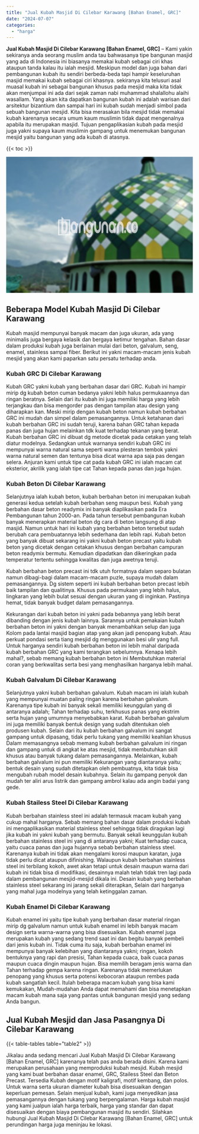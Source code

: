```yaml
---
title: "Jual Kubah Masjid Di Cilebar Karawang [Bahan Enamel, GRC]"
date: "2024-07-07"
categories: 
  - "harga"
---
```


**Jual Kubah Masjid Di Cilebar Karawang \[Bahan Enamel, GRC\]** – Kami yakin sekiranya anda seorang muslim anda tau bahwasanya tipe bangunan masjid yang ada di Indonesia ini biasanya memakai kubah sebagai ciri khas ataupun tanda kalau itu ialah mesjid. Meskipun model dan juga bahan dari pembangunan kubah itu sendiri berbeda-beda tapi hampir keseluruhan masjid memakai kubah sebagai ciri khasnya. sekiranya kita telusuri asal muasal kubah ini sebagai bangunan khusus pada mesjid maka kita tidak akan menjumpai ini ada dari sejak zaman nabi muhammad shalallohu alaihi wasallam. Yang akan kita dapatkan bangunan kubah ini adalah warisan dari arsitektur bizantium dan sampai hari ini kubah sudah menjadi simbol pada sebuah bangunan mesjid. Kita bisa merasakan bila mesjid tidak memakai kubah karenanya secara umum kaum muslimin tidak dapat mengenalnya apabila itu merupakan masjid. Tujuan pengaplikasian kubah pada mesjid juga yakni supaya kaum muslimin gampang untuk menemukan bangunan mesjid yaitu bangunan yang ada kubah di atasnya.

{{< toc >}}

![Jual Kubah Masjid Di Cilebar Karawang [Bahan Enamel, GRC]](/images/jual-kubah-masjid-06.png)

## Beberapa Model Kubah Masjid Di Cilebar Karawang

Kubah masjid mempunyai banyak macam dan juga ukuran, ada yang minimalis juga bergaya kelasik dan bergaya ketimur tengahan. Bahan dasar dalam produksi kubah juga berlainan mulai dari beton, galvalum, seng, enamel, stainless sampai fiber. Berikut ini yakni macam-macam jenis kubah mesjid yang akan kami paparkan satu persatu terhadap anda.

### Kubah GRC Di Cilebar Karawang

Kubah GRC yakni kubah yang berbahan dasar dari GRC. Kubah ini hampir mirip dg kubah beton cuman bedanya yakni lebih halus permukaannya dan ringan beratnya. Selain dari itu kubah ini juga memiliki harga yang lebih terjangkau dan bisa mengorder pas dengan tampilan atau design yang diharapkan kan. Meski mirip dengan kubah beton namun kubah berbahan GRC ini mudah dan simpel dalam pemasangannya. Untuk ketahanan dari kubah berbahan GRC ini sudah teruji, karena bahan GRC tahan kepada panas dan juga hujan melainkan tdk kuat terhadap tekanan yang berat. Kubah berbahan GRC ini dibuat dg metode dicetak pada cetakan yang telah diatur modelnya. Sedangkan untuk warnanya sendiri kubah GRC ini mempunyai warna natural sama seperti warna plesteran tembok yakni warna natural semen dan tentunya bisa dicat warna apa saja pas dengan selera. Anjuran kami untuk tipe cat pada kubah GRC ini ialah macam cat eksterior, akrilik yang ialah tipe cat Tahan kepada panas dan juga hujan.

### Kubah Beton Di Cilebar Karawang

Selanjutnya ialah kubah beton, kubah berbahan beton ini merupakan kubah generasi kedua setelah kubah berbahan seng maupun besi. Kubah yang berbahan dasar beton readymix ini banyak diaplikasikan pada Era Pembangunan tahun 2000-an. Pada tahun tersebut pembangunan kubah banyak menerapkan material beton dg cara di beton langsung di atap masjid. Namun untuk hari ini kubah yang berbahan beton tersebut sudah berubah cara pembuatannya lebih sederhana dan lebih rapi. Kubah beton yang banyak dibuat sekarang ini yakni kubah beton precast yaitu kubah beton yang dicetak dengan cetakan khusus dengan berbahan campuran beton readymix bermutu. Kemudian dipadatkan dan dikeringkan pada temperatur tertentu sehingga kwalitas dan juga awetnya teruji.

Kubah berbahan beton precast ini tdk utuh formatnya dalam separo bulatan namun dibagi-bagi dalam macam-macam puzle, supaya mudah dalam pemasangannya. Dg sistem seperti ini kubah berbahan beton precast lebih baik tampilan dan qualitinya. Khusus pada permukaan yang lebih halus, lingkaran yang lebih bulat sesuai dengan ukuran yang di inginkan. Pastinya hemat, tidak banyak budget dalam pemasangannya.

Kekurangan dari kubah beton ini yakni pada bebannya yang lebih berat dibanding dengan jenis kubah lainnya. Sarannya untuk pemakaian kubah berbahan beton ini yakni dengan banyak menambahkan selup dan juga Kolom pada lantai masjid bagian atap yang akan jadi penopang kubah. Atau perkuat pondasi serta tiang mesjid dg menggunakan besi ulir yang full. Untuk harganya sendiri kubah berbahan beton ini lebih mahal daripada kubah berbahan GRC yang kami terangkan sebelumnya. Kenapa lebih mahal?, sebab memang kubah berbahan beton ini Membutuhkan material coran yang berkwalitas serta besi yang menghasilkan harganya lebih mahal.

### Kubah Galvalum Di Cilebar Karawang

Selanjutnya yakni kubah berbahan galvalum. Kubah macam ini ialah kubah yang mempunyai muatan paling ringan karena berbahan galvalum. Karenanya tipe kubah ini banyak sekali memiliki keunggulan yang di antaranya adalah; Tahan terhadap suhu, terkhusus panas yang ekstrim serta hujan yang umumnya menyebabkan karat. Kubah berbahan galvalum ini juga memiliki banyak bentuk design yang sudah ditentukan oleh produsen kubah. Selain dari itu kubah berbahan galvalum ini sangat gampang untuk dipasang, tidak perlu tukang yang memiliki keahlian khusus Dalam memasangnya sebab memang kubah berbahan galvalum ini ringan dan gampang untuk di angkat ke atas mesjid, tidak membutuhkan skill khusus atau banyak tukang dalam pemasangannya. Melainkan, kubah berbahan galvalum ini pun memiliki Kekurangan yang diantaranya yaitu; bentuk desain yang sudah ditetapkan oleh pembuatnya, kita tidak bisa mengubah rubah model desain kubahnya. Selain itu gampang penyok dan mudah ter aliri arus listrik dan gampang ambrol kalau ada angin badai yang gede.

### Kubah Stailess Steel Di Cilebar Karawang

Kubah berbahan stainless steel ini adalah termasuk macam kubah yang cukup mahal harganya. Sebab memang bahan dasar dalam produksi kubah ini mengaplikasikan material stainless steel sehingga tidak diragukan lagi jika kubah ini yakni kubah yang bermutu. Banyak sekali keunggulan kubah berbahan stainless steel ini yang di antaranya yakni; Kuat terhadap cuaca, yaitu cuaca panas dan juga hujannya sebab berbahan stainless steel. Karenanya kubah ini tidak akan mengalami korosi maupun karatan, juga tidak perlu dicat ataupun difinishing. Walaupun kubah berbahan stainless steel ini terbilang kokoh, awet akan tetapi untuk desain maupun warna dari kubah ini tidak bisa di modifikasi, desainnya malah telah tidak tren lagi pada dalam pembangunan mesjid-mesjid dikala ini. Desain kubah yang berbahan stainless steel sekarang ini jarang sekali diterapkan, Selain dari harganya yang mahal juga modelnya yang telah ketinggalan zaman.

### Kubah Enamel Di Cilebar Karawang

Kubah enamel ini yaitu tipe kubah yang berbahan dasar material ringan mirip dg galvalum namun untuk kubah enamel ini lebih banyak macam design serta warna-warna yang bisa disesuaikan. Kubah enamel juga merupakan kubah yang sedang trend saat ini dan begitu banyak pembeli dari jenis kubah ini. Tidak cuma itu saja, kubah berbahan enamel ini mempunyai banyak kelebihan yang diantaranya yakni; ringan, kokoh bentuknya yang rapi dan presisi, Tahan kepada cuaca, baik cuaca panas maupun cuaca dingin maupun hujan. Bisa memilih beragam jenis warna dan Tahan terhadap gempa karena ringan. Karenanya tidak memerlukan penopang yang khusus serta potensi kebocoran ataupun rembes pada kubah sangatlah kecil. Itulah beberapa macam kubah yang bisa kami kemukakan, Mudah-mudahan Anda dapat memahami dan bisa menetapkan macam kubah mana saja yang pantas untuk bangunan mesjid yang sedang Anda bangun.

## Jual Kubah Mesjid dan Jasa Pasangnya Di Cilebar Karawang

{{< table-tables table="table2" >}}

Jikalau anda sedang mencari Jual Kubah Masjid Di Cilebar Karawang \[Bahan Enamel, GRC\] karenanya telah pas anda berada disini. Karena kami merupakan perusahaan yang memproduksi kubah mesjid. Kubah mesjid yang kami buat berbahan dasar enamel, GRC, Stailess Steel dan Beton Precast. Tersedia Kubah dengan motif kaligrafi, motif kembang, dan polos. Untuk warna serta ukuran diameter kubah bisa disesuaikan dengan keperluan pemesan. Selain menjual kubah, kami juga menyedikan jasa pemasangannya dengan tukang yang berpengalaman. Harga kubah masjid yang kami jualpun ialah harga terbaik, harga yang standar dan dapat disesuaikan dengan biaya pembangunan masjid itu sendiri. Silahkan hubungi Jual Kubah Masjid Di Cilebar Karawang \[Bahan Enamel, GRC\] untuk perundingan harga juga meninjau ke lokasi.
